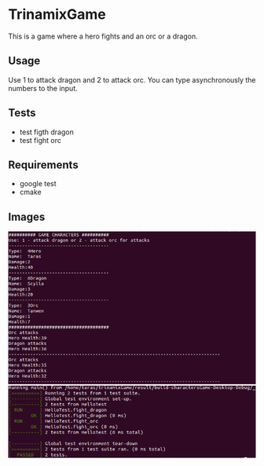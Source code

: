 # TrinamixGame
This is a game where a hero fights and an orc or a dragon.

## Usage
Use 1 to attack dragon and 2 to attack orc.
You can type asynchronously the numbers to the input.


## Tests
* test figth dragon
* test fight orc

## Requirements

  * google test
  * cmake

## Images
![alt text](images/game.png "Game")
![alt text](images/game_tests.png "Game")
